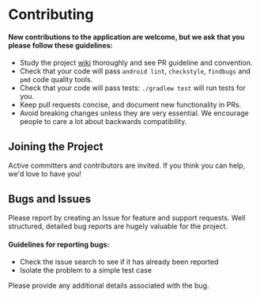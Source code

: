 # Contributing

#### New contributions to the application are welcome, but we ask that you please follow these guidelines:
* Study the project [wiki](https://github.com/meshnesh/android-level-up/wiki) thoroughly and see PR guideline and convention.
* Check that your code will pass `android lint`, `checkstyle`, `findbugs` and `pmd` code quality tools.
* Check that your code will pass tests: `./gradlew test` will run tests for you.
* Keep pull requests concise, and document new functionality in PRs.
* Avoid breaking changes unless they are very essential. We encourage people to care a lot about backwards compatibility.

## Joining the Project

Active committers and contributors are invited. If you think you can help, we'd love to have you!

## Bugs and Issues

Please report by creating an Issue for feature and support requests. Well structured, detailed bug reports are hugely valuable for the project.

#### Guidelines for reporting bugs:
* Check the issue search to see if it has already been reported
* Isolate the problem to a simple test case

Please provide any additional details associated with the bug.
